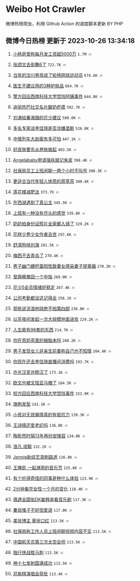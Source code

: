 # Weibo Hot Crawler 



微博热榜爬虫，利用 Github Action 的调度脚本更新 BY PHP 


## 微博今日热榜 更新于 2023-10-26 13:34:18 
1. [小杨哥曾称每月发工资超5000万](https://s.weibo.com/weibo?q=%23%E5%B0%8F%E6%9D%A8%E5%93%A5%E6%9B%BE%E7%A7%B0%E6%AF%8F%E6%9C%88%E5%8F%91%E5%B7%A5%E8%B5%84%E8%B6%855000%E4%B8%87%23&t=31&band_rank=1&Refer=top) `1.7M 🔥` 

1. [张颂文去街舞6了](https://s.weibo.com/weibo?q=%E5%BC%A0%E9%A2%82%E6%96%87%E5%8E%BB%E8%A1%97%E8%88%9E6%E4%BA%86&t=31&band_rank=2&Refer=top) `722.7K 🔥` 

1. [当年的汶川男孩成了轮椅网球运动员](https://s.weibo.com/weibo?q=%23%E5%BD%93%E5%B9%B4%E7%9A%84%E6%B1%B6%E5%B7%9D%E7%94%B7%E5%AD%A9%E6%88%90%E4%BA%86%E8%BD%AE%E6%A4%85%E7%BD%91%E7%90%83%E8%BF%90%E5%8A%A8%E5%91%98%23&t=31&band_rank=3&Refer=top) `674.6K 🔥` 

1. [医生不建议用的3种护肤品](https://s.weibo.com/weibo?q=%23%E5%8C%BB%E7%94%9F%E4%B8%8D%E5%BB%BA%E8%AE%AE%E7%94%A8%E7%9A%843%E7%A7%8D%E6%8A%A4%E8%82%A4%E5%93%81%23&t=31&band_rank=4&Refer=top) `664.7K 🔥` 

1. [警方回应西南科技大学馄饨阿姨事件](https://s.weibo.com/weibo?q=%23%E8%AD%A6%E6%96%B9%E5%9B%9E%E5%BA%94%E8%A5%BF%E5%8D%97%E7%A7%91%E6%8A%80%E5%A4%A7%E5%AD%A6%E9%A6%84%E9%A5%A8%E9%98%BF%E5%A7%A8%E4%BA%8B%E4%BB%B6%23&t=31&band_rank=5&Refer=top) `644.0K 🔥` 

1. [迪丽热巴社交名片酸奶疙瘩](https://s.weibo.com/weibo?q=%23%E8%BF%AA%E4%B8%BD%E7%83%AD%E5%B7%B4%E7%A4%BE%E4%BA%A4%E5%90%8D%E7%89%87%E9%85%B8%E5%A5%B6%E7%96%99%E7%98%A9%23&t=31&band_rank=6&Refer=top) `582.7K 🔥` 

1. [刘涛给秦海璐的花少建议](https://s.weibo.com/weibo?q=%23%E5%88%98%E6%B6%9B%E7%BB%99%E7%A7%A6%E6%B5%B7%E7%92%90%E7%9A%84%E8%8A%B1%E5%B0%91%E5%BB%BA%E8%AE%AE%23&t=31&band_rank=7&Refer=top) `580.0K 🔥` 

1. [多名专家谈李佳琦是否涉嫌垄断](https://s.weibo.com/weibo?q=%23%E5%A4%9A%E5%90%8D%E4%B8%93%E5%AE%B6%E8%B0%88%E6%9D%8E%E4%BD%B3%E7%90%A6%E6%98%AF%E5%90%A6%E6%B6%89%E5%AB%8C%E5%9E%84%E6%96%AD%23&t=31&band_rank=8&Refer=top) `526.8K 🔥` 

1. [中俄列车大劫案有多可怕](https://s.weibo.com/weibo?q=%23%E4%B8%AD%E4%BF%84%E5%88%97%E8%BD%A6%E5%A4%A7%E5%8A%AB%E6%A1%88%E6%9C%89%E5%A4%9A%E5%8F%AF%E6%80%95%23&t=31&band_rank=9&Refer=top) `447.1K 🔥` 

1. [好皮肤要先从养肤做起](https://s.weibo.com/weibo?q=%E5%A5%BD%E7%9A%AE%E8%82%A4%E8%A6%81%E5%85%88%E4%BB%8E%E5%85%BB%E8%82%A4%E5%81%9A%E8%B5%B7&t=31&band_rank=10&Refer=top) `403.5K 🔥` 

1. [Angelababy申请强执娱记朱皮](https://s.weibo.com/weibo?q=%23Angelababy%E7%94%B3%E8%AF%B7%E5%BC%BA%E6%89%A7%E5%A8%B1%E8%AE%B0%E6%9C%B1%E7%9A%AE%23&t=31&band_rank=11&Refer=top) `398.4K 🔥` 

1. [社保局员工上班闲聊一两个小时不叫号](https://s.weibo.com/weibo?q=%23%E7%A4%BE%E4%BF%9D%E5%B1%80%E5%91%98%E5%B7%A5%E4%B8%8A%E7%8F%AD%E9%97%B2%E8%81%8A%E4%B8%80%E4%B8%A4%E4%B8%AA%E5%B0%8F%E6%97%B6%E4%B8%8D%E5%8F%AB%E5%8F%B7%23&t=31&band_rank=12&Refer=top) `398.3K 🔥` 

1. [更适合当代年轻人体质的原萃茶](https://s.weibo.com/weibo?q=%23%E6%9B%B4%E9%80%82%E5%90%88%E5%BD%93%E4%BB%A3%E5%B9%B4%E8%BD%BB%E4%BA%BA%E4%BD%93%E8%B4%A8%E7%9A%84%E5%8E%9F%E8%90%83%E8%8C%B6%23&t=31&band_rank=13&Refer=top) `380.4K 🔥` 

1. [莲花楼减肥法](https://s.weibo.com/weibo?q=%E8%8E%B2%E8%8A%B1%E6%A5%BC%E5%87%8F%E8%82%A5%E6%B3%95&t=31&band_rank=14&Refer=top) `373.7K 🔥` 

1. [在西湖遇到了真公主](https://s.weibo.com/weibo?q=%23%E5%9C%A8%E8%A5%BF%E6%B9%96%E9%81%87%E5%88%B0%E4%BA%86%E7%9C%9F%E5%85%AC%E4%B8%BB%23&t=31&band_rank=15&Refer=top) `345.5K 🔥` 

1. [上班有一种没有尽头的感觉](https://s.weibo.com/weibo?q=%E4%B8%8A%E7%8F%AD%E6%9C%89%E4%B8%80%E7%A7%8D%E6%B2%A1%E6%9C%89%E5%B0%BD%E5%A4%B4%E7%9A%84%E6%84%9F%E8%A7%89&t=31&band_rank=16&Refer=top) `339.8K 🔥` 

1. [奶奶拍身份证照片全家都入镜了](https://s.weibo.com/weibo?q=%23%E5%A5%B6%E5%A5%B6%E6%8B%8D%E8%BA%AB%E4%BB%BD%E8%AF%81%E7%85%A7%E7%89%87%E5%85%A8%E5%AE%B6%E9%83%BD%E5%85%A5%E9%95%9C%E4%BA%86%23&t=31&band_rank=17&Refer=top) `329.2K 🔥` 

1. [花样少男少女作者去世](https://s.weibo.com/weibo?q=%23%E8%8A%B1%E6%A0%B7%E5%B0%91%E7%94%B7%E5%B0%91%E5%A5%B3%E4%BD%9C%E8%80%85%E5%8E%BB%E4%B8%96%23&t=31&band_rank=18&Refer=top) `297.6K 🔥` 

1. [舒淇狗啃刘海](https://s.weibo.com/weibo?q=%23%E8%88%92%E6%B7%87%E7%8B%97%E5%95%83%E5%88%98%E6%B5%B7%23&t=31&band_rank=19&Refer=top) `281.5K 🔥` 

1. [梅西不去青岛了](https://s.weibo.com/weibo?q=%23%E6%A2%85%E8%A5%BF%E4%B8%8D%E5%8E%BB%E9%9D%92%E5%B2%9B%E4%BA%86%23&t=31&band_rank=20&Refer=top) `270.4K 🔥` 

1. [男子幽门螺杆菌阳性致妻女感染妻子提离婚](https://s.weibo.com/weibo?q=%23%E7%94%B7%E5%AD%90%E5%B9%BD%E9%97%A8%E8%9E%BA%E6%9D%86%E8%8F%8C%E9%98%B3%E6%80%A7%E8%87%B4%E5%A6%BB%E5%A5%B3%E6%84%9F%E6%9F%93%E5%A6%BB%E5%AD%90%E6%8F%90%E7%A6%BB%E5%A9%9A%23&t=31&band_rank=21&Refer=top) `270.3K 🔥` 

1. [曾舜晞撤回一个中指](https://s.weibo.com/weibo?q=%23%E6%9B%BE%E8%88%9C%E6%99%9E%E6%92%A4%E5%9B%9E%E4%B8%80%E4%B8%AA%E4%B8%AD%E6%8C%87%23&t=31&band_rank=22&Refer=top) `269.0K 🔥` 

1. [花少5全员情绪好稳定](https://s.weibo.com/weibo?q=%23%E8%8A%B1%E5%B0%915%E5%85%A8%E5%91%98%E6%83%85%E7%BB%AA%E5%A5%BD%E7%A8%B3%E5%AE%9A%23&t=31&band_rank=23&Refer=top) `267.4K 🔥` 

1. [公司考勤都没这记得全](https://s.weibo.com/weibo?q=%E5%85%AC%E5%8F%B8%E8%80%83%E5%8B%A4%E9%83%BD%E6%B2%A1%E8%BF%99%E8%AE%B0%E5%BE%97%E5%85%A8&t=31&band_rank=24&Refer=top) `256.1K 🔥` 

1. [郭帆说流浪地球绝不拍第四部](https://s.weibo.com/weibo?q=%23%E9%83%AD%E5%B8%86%E8%AF%B4%E6%B5%81%E6%B5%AA%E5%9C%B0%E7%90%83%E7%BB%9D%E4%B8%8D%E6%8B%8D%E7%AC%AC%E5%9B%9B%E9%83%A8%23&t=31&band_rank=25&Refer=top) `236.8K 🔥` 

1. [以军夜间发起一次大规模地面进攻](https://s.weibo.com/weibo?q=%23%E4%BB%A5%E5%86%9B%E5%A4%9C%E9%97%B4%E5%8F%91%E8%B5%B7%E4%B8%80%E6%AC%A1%E5%A4%A7%E8%A7%84%E6%A8%A1%E5%9C%B0%E9%9D%A2%E8%BF%9B%E6%94%BB%23&t=31&band_rank=26&Refer=top) `229.2K 🔥` 

1. [人生能有96套的东西](https://s.weibo.com/weibo?q=%23%E4%BA%BA%E7%94%9F%E8%83%BD%E6%9C%8996%E5%A5%97%E7%9A%84%E4%B8%9C%E8%A5%BF%23&t=31&band_rank=27&Refer=top) `214.7K 🔥` 

1. [你在意奶茶里的植脂末吗](https://s.weibo.com/weibo?q=%23%E4%BD%A0%E5%9C%A8%E6%84%8F%E5%A5%B6%E8%8C%B6%E9%87%8C%E7%9A%84%E6%A4%8D%E8%84%82%E6%9C%AB%E5%90%97%23&t=31&band_rank=28&Refer=top) `208.2K 🔥` 

1. [男子发现女儿非亲生前妻称自己也不知情](https://s.weibo.com/weibo?q=%23%E7%94%B7%E5%AD%90%E5%8F%91%E7%8E%B0%E5%A5%B3%E5%84%BF%E9%9D%9E%E4%BA%B2%E7%94%9F%E5%89%8D%E5%A6%BB%E7%A7%B0%E8%87%AA%E5%B7%B1%E4%B9%9F%E4%B8%8D%E7%9F%A5%E6%83%85%23&t=31&band_rank=29&Refer=top) `204.4K 🔥` 

1. [你现在还去李佳琦直播间消费吗](https://s.weibo.com/weibo?q=%23%E4%BD%A0%E7%8E%B0%E5%9C%A8%E8%BF%98%E5%8E%BB%E6%9D%8E%E4%BD%B3%E7%90%A6%E7%9B%B4%E6%92%AD%E9%97%B4%E6%B6%88%E8%B4%B9%E5%90%97%23&t=31&band_rank=30&Refer=top) `193.7K 🔥` 

1. [许光汉变许糙汉了](https://s.weibo.com/weibo?q=%23%E8%AE%B8%E5%85%89%E6%B1%89%E5%8F%98%E8%AE%B8%E7%B3%99%E6%B1%89%E4%BA%86%23&t=31&band_rank=31&Refer=top) `173.1K 🔥` 

1. [欧文也被文班亚马帽了](https://s.weibo.com/weibo?q=%23%E6%AC%A7%E6%96%87%E4%B9%9F%E8%A2%AB%E6%96%87%E7%8F%AD%E4%BA%9A%E9%A9%AC%E5%B8%BD%E4%BA%86%23&t=31&band_rank=32&Refer=top) `164.5K 🔥` 

1. [校方回应西南科技大学馄饨事件](https://s.weibo.com/weibo?q=%23%E6%A0%A1%E6%96%B9%E5%9B%9E%E5%BA%94%E8%A5%BF%E5%8D%97%E7%A7%91%E6%8A%80%E5%A4%A7%E5%AD%A6%E9%A6%84%E9%A5%A8%E4%BA%8B%E4%BB%B6%23&t=31&band_rank=33&Refer=top) `153.9K 🔥` 

1. [旗袍发型](https://s.weibo.com/weibo?q=%E6%97%97%E8%A2%8D%E5%8F%91%E5%9E%8B&t=31&band_rank=34&Refer=top) `141.1K 🔥` 

1. [小孩对无效煽情真的有抵抗力](https://s.weibo.com/weibo?q=%E5%B0%8F%E5%AD%A9%E5%AF%B9%E6%97%A0%E6%95%88%E7%85%BD%E6%83%85%E7%9C%9F%E7%9A%84%E6%9C%89%E6%8A%B5%E6%8A%97%E5%8A%9B&t=31&band_rank=35&Refer=top) `139.3K 🔥` 

1. [王诗晴还爱老纪吗](https://s.weibo.com/weibo?q=%E7%8E%8B%E8%AF%97%E6%99%B4%E8%BF%98%E7%88%B1%E8%80%81%E7%BA%AA%E5%90%97&t=31&band_rank=36&Refer=top) `136.8K 🔥` 

1. [陶昕然时隔13年再扮安陵容](https://s.weibo.com/weibo?q=%23%E9%99%B6%E6%98%95%E7%84%B6%E6%97%B6%E9%9A%9413%E5%B9%B4%E5%86%8D%E6%89%AE%E5%AE%89%E9%99%B5%E5%AE%B9%23&t=31&band_rank=37&Refer=top) `134.0K 🔥` 

1. [浪凡 成毅](https://s.weibo.com/weibo?q=%E6%B5%AA%E5%87%A1%20%E6%88%90%E6%AF%85&t=31&band_rank=38&Refer=top) `132.1K 🔥` 

1. [Jennie新综艺录制路透](https://s.weibo.com/weibo?q=%23Jennie%E6%96%B0%E7%BB%BC%E8%89%BA%E5%BD%95%E5%88%B6%E8%B7%AF%E9%80%8F%23&t=31&band_rank=39&Refer=top) `126.8K 🔥` 

1. [王琳凯 一起淋雨的音乐节](https://s.weibo.com/weibo?q=%E7%8E%8B%E7%90%B3%E5%87%AF%20%E4%B8%80%E8%B5%B7%E6%B7%8B%E9%9B%A8%E7%9A%84%E9%9F%B3%E4%B9%90%E8%8A%82&t=31&band_rank=40&Refer=top) `125.8K 🔥` 

1. [有个吃得奇怪的同事是种什么体验](https://s.weibo.com/weibo?q=%E6%9C%89%E4%B8%AA%E5%90%83%E5%BE%97%E5%A5%87%E6%80%AA%E7%9A%84%E5%90%8C%E4%BA%8B%E6%98%AF%E7%A7%8D%E4%BB%80%E4%B9%88%E4%BD%93%E9%AA%8C&t=31&band_rank=41&Refer=top) `123.9K 🔥` 

1. [2分钟看完女性一个月的变化](https://s.weibo.com/weibo?q=%232%E5%88%86%E9%92%9F%E7%9C%8B%E5%AE%8C%E5%A5%B3%E6%80%A7%E4%B8%80%E4%B8%AA%E6%9C%88%E7%9A%84%E5%8F%98%E5%8C%96%23&t=31&band_rank=42&Refer=top) `118.4K 🔥` 

1. [偶遇全圆佑DK崔韩率看音乐剧](https://s.weibo.com/weibo?q=%23%E5%81%B6%E9%81%87%E5%85%A8%E5%9C%86%E4%BD%91DK%E5%B4%94%E9%9F%A9%E7%8E%87%E7%9C%8B%E9%9F%B3%E4%B9%90%E5%89%A7%23&t=31&band_rank=43&Refer=top) `117.3K 🔥` 

1. [秦岚嗓子不好但爱讲](https://s.weibo.com/weibo?q=%23%E7%A7%A6%E5%B2%9A%E5%97%93%E5%AD%90%E4%B8%8D%E5%A5%BD%E4%BD%86%E7%88%B1%E8%AE%B2%23&t=31&band_rank=44&Refer=top) `117.0K 🔥` 

1. [美妆博主 膏状口红](https://s.weibo.com/weibo?q=%E7%BE%8E%E5%A6%86%E5%8D%9A%E4%B8%BB%20%E8%86%8F%E7%8A%B6%E5%8F%A3%E7%BA%A2&t=31&band_rank=45&Refer=top) `113.5K 🔥` 

1. [社保局称工作人员上班闲聊视频内容不实](https://s.weibo.com/weibo?q=%23%E7%A4%BE%E4%BF%9D%E5%B1%80%E7%A7%B0%E5%B7%A5%E4%BD%9C%E4%BA%BA%E5%91%98%E4%B8%8A%E7%8F%AD%E9%97%B2%E8%81%8A%E8%A7%86%E9%A2%91%E5%86%85%E5%AE%B9%E4%B8%8D%E5%AE%9E%23&t=31&band_rank=46&Refer=top) `113.5K 🔥` 

1. [中国航天员第三次太空会师](https://s.weibo.com/weibo?q=%23%E4%B8%AD%E5%9B%BD%E8%88%AA%E5%A4%A9%E5%91%98%E7%AC%AC%E4%B8%89%E6%AC%A1%E5%A4%AA%E7%A9%BA%E4%BC%9A%E5%B8%88%23&t=31&band_rank=47&Refer=top) `113.5K 🔥` 

1. [独行侠战胜马刺](https://s.weibo.com/weibo?q=%23%E7%8B%AC%E8%A1%8C%E4%BE%A0%E6%88%98%E8%83%9C%E9%A9%AC%E5%88%BA%23&t=31&band_rank=48&Refer=top) `113.5K 🔥` 

1. [神十七发射圆满成功](https://s.weibo.com/weibo?q=%23%E7%A5%9E%E5%8D%81%E4%B8%83%E5%8F%91%E5%B0%84%E5%9C%86%E6%BB%A1%E6%88%90%E5%8A%9F%23&t=31&band_rank=49&Refer=top) `113.5K 🔥` 

1. [邓紫棋演唱会获批](https://s.weibo.com/weibo?q=%E9%82%93%E7%B4%AB%E6%A3%8B%E6%BC%94%E5%94%B1%E4%BC%9A%E8%8E%B7%E6%89%B9&t=31&band_rank=50&Refer=top) `113.4K 🔥` 


